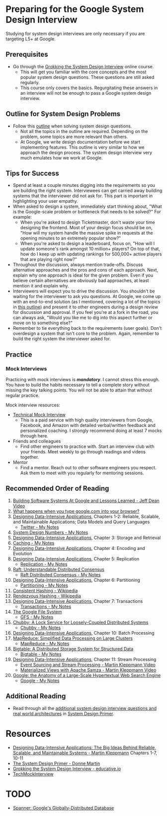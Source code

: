 # Preparing for the Google System Design Interview
Studying for system design interviews are only necessary if you are targeting L5+ at Google.
## Prerequisites
* Go through the [Grokking the System Design Interview](https://www.educative.io/collection/5668639101419520/5649050225344512) online course. 
  * This will get you familiar with the core concepts and the most popular system design questions. These questions are still asked regularly.
  * This course only covers the basics. Regurgitating these answers in an interview will not be enough to pass a Google system design interview.
## Outline for System Design Problems
* Follow this [outline](https://github.com/jguamie/system-design/blob/master/notes/system-design-outline.md) when solving system design questions.
  * Not all the topics in the outline are required. Depending on the problem, some topics are more relevant than others.
  * At Google, we write design documentation before we start implementing features. This outline is very similar to how we approach the design process. The system design interview very much emulates how we work at Google. 
## Tips for Success
* Spend at least a couple minutes digging into the requirements so you are building the right system. Interviewees can get carried away building systems that the interviewer did not ask for. This part is important in highlighting your user empathy.
* When asked to design a system, immediately start thinking about, "What is the Google-scale problem or bottleneck that needs to be solved?" For example:
  * When you're asked to design Ticketmaster, don't waste your time designing the frontend. Most of your design focus should be on, "How will my system handle the massive spike in requests at the opening minutes to an extremely popular show?"
  * When you're asked to design a leaderboard, focus on, "How will I update someone's rank amongst 10 million+ players? On top of that, how do I keep up with updating rankings for 500,000+ active players that are playing right now?"  
* Throughout the discussion, always mention trade-offs. Discuss alternative approaches and the pros and cons of each approach. Next, explain why one approach is ideal for the given problem. Even if you believe certain alternatives are obviously bad approaches, at least mention it and explain why.
* Interviewers will expect you to drive the discussion. You shouldn't be waiting for the interviewer to ask you questions. At Google, we come up with an end-to-end solution (as I mentioned, covering a lot of the topics in [this outline](https://github.com/jguamie/system-design/blob/master/notes/system-design-outline.md)) and present it to other engineers during a design review for discussion and approval. If you feel you're at a fork in the road, you can always ask, "Would you like me to dig into this aspect further or move on to something else?" 
* Remember to tie everything back to the requirements (user goals). Don't overdesign a system that isn't core to the problem. Again, remember to build the right system the interviewer asked for.
## Practice
### Mock Interviews
Practicing with mock interviews is ***mandatory***. I cannot stress this enough. You have to build the habits necessary to tell a complete story without missing the key talking points. You will not be able to attain that without regular practice.

Mock interview resources:
* [Technical Mock Interview](https://www.techmockinterview.com/)
  * This is a paid service with high quality interviewers from Google, Facebook, and Amazon with detailed verbal/written feedback and personalized coaching. I strongly recommend doing at least 7 mocks through here.
* Friends and colleagues
  * Find other engineers to practice with. Start an interview club with your friends. Meet weekly to go through readings and videos together.
* Mentor
  * Find a mentor. Reach out to other software engineers you respect. Ask them to meet with you regularly for mentoring sessions.
## Recommended Order of Reading
1. [Building Software Systems At Google and Lessons Learned - Jeff Dean Video](https://youtu.be/modXC5IWTJI)
1. [What happens when you type google.com into your browser?](https://github.com/alex/what-happens-when)
1. [Designing Data-Intensive Applications](https://www.amazon.com/Designing-Data-Intensive-Applications-Reliable-Maintainable/dp/1449373321), Chapters 1-2: Reliable, Scalable, and Maintainable Applications; Data Models and Query Languages
	* [Twitter - My Notes](https://github.com/jguamie/system-design/blob/master/notes/twitter.md)
1. [System Design Numbers - My Notes](https://github.com/jguamie/system-design/blob/master/notes/numbers.md)
1. [Designing Data-Intensive Applications](https://www.amazon.com/Designing-Data-Intensive-Applications-Reliable-Maintainable/dp/1449373321), Chapter 3: Storage and Retrieval
1. [Caching - My Notes](https://github.com/jguamie/system-design/blob/master/notes/caching.md)
1. [Designing Data-Intensive Applications](https://www.amazon.com/Designing-Data-Intensive-Applications-Reliable-Maintainable/dp/1449373321), Chapter 4: Encoding and Evolution
1. [Designing Data-Intensive Applications](https://www.amazon.com/Designing-Data-Intensive-Applications-Reliable-Maintainable/dp/1449373321), Chapter 5: Replication
	* [Replication - My Notes](https://github.com/jguamie/system-design/blob/master/notes/replication.md)
1. [Raft: Understandable Distributed Consensus](http://thesecretlivesofdata.com/raft/) 
	* [Raft Distributed Consensus - My Notes](https://github.com/jguamie/system-design/blob/master/notes/raft-distributed-consensus.md)
1. [Designing Data-Intensive Applications](https://www.amazon.com/Designing-Data-Intensive-Applications-Reliable-Maintainable/dp/1449373321), Chapter 6: Partitioning
	* [Partitioning - My Notes](https://github.com/jguamie/system-design/blob/master/notes/partitioning.md)
1. [Consistent Hashing - Wikipedia](https://en.wikipedia.org/wiki/Consistent_hashing)
1. [Rendezvous Hashing - Wikipedia](https://en.wikipedia.org/wiki/Rendezvous_hashing)
1. [Designing Data-Intensive Applications](https://www.amazon.com/Designing-Data-Intensive-Applications-Reliable-Maintainable/dp/1449373321), Chapter 7: Transactions
	* [Transactions - My Notes](https://github.com/jguamie/system-design/blob/master/notes/transactions.md)
1. [The Google File System](https://ai.google/research/pubs/pub51)
	* [GFS - My Notes](https://github.com/jguamie/system-design/blob/master/notes/google-file-system.md)
1. [Chubby: A Lock Service for Loosely-Coupled Distributed Systems](https://ai.google/research/pubs/pub27897)
	* [Chubby - My Notes](https://github.com/jguamie/system-design/blob/master/notes/chubby-lock-service.md)
1. [Designing Data-Intensive Applications](https://www.amazon.com/Designing-Data-Intensive-Applications-Reliable-Maintainable/dp/1449373321), Chapter 10: Batch Processing
1. [MapReduce: Simplified Data Processing on Large Clusters](http://research.google.com/archive/mapreduce.html)
	* [MapReduce - My Notes](https://github.com/jguamie/system-design/blob/master/notes/map-reduce.md)
1. [Bigtable: A Distributed Storage System for Structured Data](http://research.google.com/archive/bigtable.html)
	* [Bigtable - My Notes](https://github.com/jguamie/system-design/blob/master/notes/bigtable.md)
1. [Designing Data-Intensive Applications](https://www.amazon.com/Designing-Data-Intensive-Applications-Reliable-Maintainable/dp/1449373321), Chapter 11: Stream Processing
	* [Event Sourcing and Stream Processing - Martin Kleppmann Video](https://youtu.be/avi-TZI9t2I)
	* [Materialized Views with Apache Samza - Martin Kleppmann Video](https://youtu.be/fU9hR3kiOK0) 
1. [Google: the Anatomy of a Large-Scale Hypertextual Web Search Engine](http://infolab.stanford.edu/~backrub/google.html)
	* [Google - My Notes](https://github.com/jguamie/system-design/blob/master/notes/google-search-engine.md)
## Additional Reading
* Read through all the [additional system design interview questions and real world architectures](https://github.com/donnemartin/system-design-primer#additional-system-design-interview-questions) in [System Design Primer](https://github.com/donnemartin/system-design-primer).
# Resources
* [Designing Data-Intensive Applications: The Big Ideas Behind Reliable, Scalable, and Maintainable Systems - Martin Kleppmann](https://www.amazon.com/Designing-Data-Intensive-Applications-Reliable-Maintainable/dp/1449373321) Chapters 1-7, 10-11
* [The System Design Primer - Donne Martin](https://github.com/donnemartin/system-design-primer)
* [Grokking the System Design Interview - educative.io](https://www.educative.io/collection/5668639101419520/5649050225344512)
* [TechMockInterview](https://www.techmockinterview.com/)
# TODO
* [Spanner: Google's Globally-Distributed Database](https://ai.google/research/pubs/pub39966)
